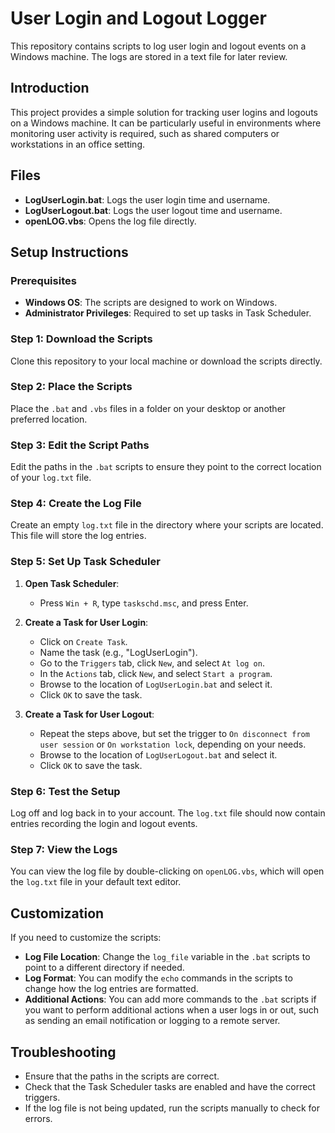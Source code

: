 # User Login and Logout Logger

This repository contains scripts to log user login and logout events on a Windows machine. The logs are stored in a text file for later review.

## Introduction

This project provides a simple solution for tracking user logins and logouts on a Windows machine. It can be particularly useful in environments where monitoring user activity is required, such as shared computers or workstations in an office setting.

## Files

- **LogUserLogin.bat**: Logs the user login time and username.
- **LogUserLogout.bat**: Logs the user logout time and username.
- **openLOG.vbs**: Opens the log file directly.

## Setup Instructions

### Prerequisites

- **Windows OS**: The scripts are designed to work on Windows.
- **Administrator Privileges**: Required to set up tasks in Task Scheduler.

### Step 1: Download the Scripts

Clone this repository to your local machine or download the scripts directly.

### Step 2: Place the Scripts

Place the `.bat` and `.vbs` files in a folder on your desktop or another preferred location.

### Step 3: Edit the Script Paths

Edit the paths in the `.bat` scripts to ensure they point to the correct location of your `log.txt` file.

### Step 4: Create the Log File

Create an empty `log.txt` file in the directory where your scripts are located. This file will store the log entries.

### Step 5: Set Up Task Scheduler

1. **Open Task Scheduler**:
   - Press `Win + R`, type `taskschd.msc`, and press Enter.

2. **Create a Task for User Login**:
   - Click on `Create Task`.
   - Name the task (e.g., "LogUserLogin").
   - Go to the `Triggers` tab, click `New`, and select `At log on`.
   - In the `Actions` tab, click `New`, and select `Start a program`.
   - Browse to the location of `LogUserLogin.bat` and select it.
   - Click `OK` to save the task.

3. **Create a Task for User Logout**:
   - Repeat the steps above, but set the trigger to `On disconnect from user session` or `On workstation lock`, depending on your needs.
   - Browse to the location of `LogUserLogout.bat` and select it.
   - Click `OK` to save the task.

### Step 6: Test the Setup

Log off and log back in to your account. The `log.txt` file should now contain entries recording the login and logout events.

### Step 7: View the Logs

You can view the log file by double-clicking on `openLOG.vbs`, which will open the `log.txt` file in your default text editor.

## Customization

If you need to customize the scripts:

- **Log File Location**: Change the `log_file` variable in the `.bat` scripts to point to a different directory if needed.
- **Log Format**: You can modify the `echo` commands in the scripts to change how the log entries are formatted.
- **Additional Actions**: You can add more commands to the `.bat` scripts if you want to perform additional actions when a user logs in or out, such as sending an email notification or logging to a remote server.

## Troubleshooting

- Ensure that the paths in the scripts are correct.
- Check that the Task Scheduler tasks are enabled and have the correct triggers.
- If the log file is not being updated, run the scripts manually to check for errors.
